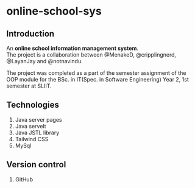 # online-school-sys

## Introduction

An **online school information management system**.  
The project is a collaboration between @MenakeD, @cripplingnerd, @LayanJay and @notnavindu.  

The project was completed as a part of the semester assignment of the OOP module for the BSc. in IT(Spec. in Software Engineering) Year 2, 1st semester at SLIIT.  


## Technologies

1. Java server pages
2. Java servelt
3. Java JSTL library
4. Tailwind CSS
5. MySql

## Version control

1. GitHub
